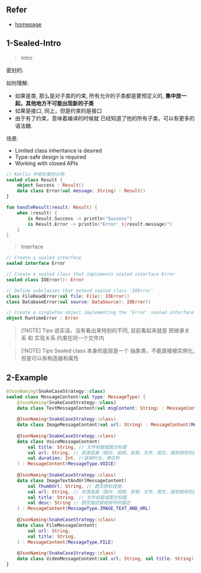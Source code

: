 

## Refer


- [homepage](https://kotlinlang.org/docs/sealed-classes.html)

## 1-Sealed-Intro

> Intro

密封的.

如何理解:

- 如果是类, 那么是对子类的约束, 所有允许的子类都是要预定义的, **集中放一起，其他地方不可能出现新的子类**
- 如果是接口, 同上，但是约束的是接口
- 由于有了约束，意味着编译的时候就 已经知道了他的所有子类，可以有更多的语法糖.



场景:

- Limited class inheritance is desired
- Type-safe design is required
- Working with closed APIs


```kotlin
// Kotlin 中密封类的示例
sealed class Result {
    object Success : Result()
    data class Error(val message: String) : Result()
}

fun handleResult(result: Result) {
    when (result) {
        is Result.Success -> println("Success")
        is Result.Error -> println("Error: ${result.message}")
    }
}
```


> Interface


```kotlin
// Create a sealed interface
sealed interface Error

// Create a sealed class that implements sealed interface Error
sealed class IOError(): Error

// Define subclasses that extend sealed class 'IOError'
class FileReadError(val file: File): IOError()
class DatabaseError(val source: DataSource): IOError()

// Create a singleton object implementing the 'Error' sealed interface
object RuntimeError : Error
```




> [!NOTE] Tips
> 说实话，没有看出来特别的不同, 目前看起来就是 把继承关系 和 实现关系 约束在同一个文件内




> [!NOTE] Tips
> Sealed class 本身的底层是一个 抽象类，不能直接被实例化, 但是可以有构造器和属性



## 2-Example


```kotlin
@JsonNaming(SnakeCaseStrategy::class)  
sealed class MessageContent(val type: MessageType) {  
    @JsonNaming(SnakeCaseStrategy::class)  
    data class TextMessageContent(val msgContent: String) : MessageContent(MessageType.TEXT)  
  
    @JsonNaming(SnakeCaseStrategy::class)  
    data class ImageMessageContent(val url: String) : MessageContent(MessageType.IMAGE)  
  
    @JsonNaming(SnakeCaseStrategy::class)  
    data class VoiceMessageContent(  
        val title: String, // 文件标题或图文标题  
        val url: String, // 资源连接（图片、视频、音频、文件、图文，或视频号的连接)  
        val duration: Int, //音频时长，单位秒  
    ) : MessageContent(MessageType.VOICE)  
  
    @JsonNaming(SnakeCaseStrategy::class)  
    data class ImageTextAndUrlMessageContent(  
        val thumbUrl: String, // 图文图标连接，  
        val url: String, // 资源连接（图片、视频、音频、文件、图文，或视频号的连接)  
        val title: String, // 文件标题或图文标题  
        val desc: String // 图文描述或视频号的描述  
    ) : MessageContent(MessageType.IMAGE_TEXT_AND_URL)  
  
    @JsonNaming(SnakeCaseStrategy::class)  
    data class FileMessageContent(  
        val url: String,  
        val title: String,  
    ) : MessageContent(MessageType.FILE)  
  
    @JsonNaming(SnakeCaseStrategy::class)  
    data class VideoMessageContent(val url: String, val title: String) : MessageContent(MessageType.VIDEO)  
}
```
